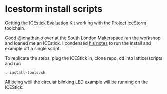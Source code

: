 # Icestorm install scripts

Getting the [ICEstick Evaluation Kit](http://www.latticesemi.com/icestick) working with the [Project IceStorm](http://www.clifford.at/icestorm/) toolchain.    

Good @jonathanjo over at the South London Makerspace ran the workshop and loaned me an ICEstick. I condensed [his notes](https://discourse.southlondonmakerspace.org/t/electronics-gate-array-workshop-notes-lattice-ice40/4861) to run the install and example off a single script.  

To replicate the steps, plug the ICEStick in, clone repo, cd into lattice/scripts and run  

```
. install-tools.sh
```

All being well the circular blinking LED example will be running on the ICEStick.

